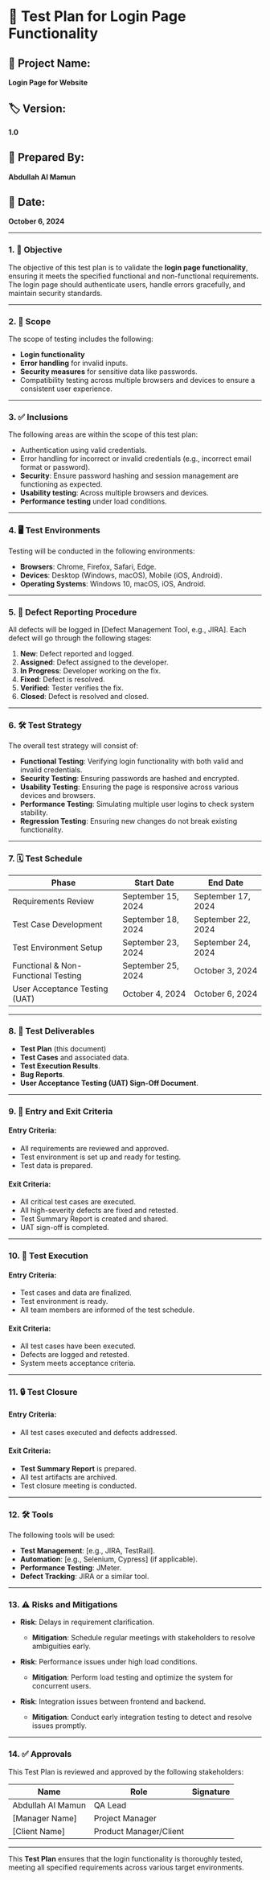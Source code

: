 # 📝 Test Plan for Login Page Functionality

## 📌 Project Name:  
**Login Page for Website**

## 🏷️ Version:  
**1.0**

## 👤 Prepared By:  
**Abdullah Al Mamun**

## 📅 Date:  
**October 6, 2024**

---

### 1. 🎯 **Objective**

The objective of this test plan is to validate the **login page functionality**, ensuring it meets the specified functional and non-functional requirements. The login page should authenticate users, handle errors gracefully, and maintain security standards.

---

### 2. 🔎 **Scope**

The scope of testing includes the following:
- **Login functionality**
- **Error handling** for invalid inputs.
- **Security measures** for sensitive data like passwords.
- Compatibility testing across multiple browsers and devices to ensure a consistent user experience.

---

### 3. ✅ **Inclusions**

The following areas are within the scope of this test plan:
- Authentication using valid credentials.
- Error handling for incorrect or invalid credentials (e.g., incorrect email format or password).
- **Security**: Ensure password hashing and session management are functioning as expected.
- **Usability testing**: Across multiple browsers and devices.
- **Performance testing** under load conditions.

---

### 4. 🖥️ **Test Environments**

Testing will be conducted in the following environments:

- **Browsers**: Chrome, Firefox, Safari, Edge.
- **Devices**: Desktop (Windows, macOS), Mobile (iOS, Android).
- **Operating Systems**: Windows 10, macOS, iOS, Android.

---

### 5. 🐛 **Defect Reporting Procedure**

All defects will be logged in [Defect Management Tool, e.g., JIRA]. Each defect will go through the following stages:

1. **New**: Defect reported and logged.
2. **Assigned**: Defect assigned to the developer.
3. **In Progress**: Developer working on the fix.
4. **Fixed**: Defect is resolved.
5. **Verified**: Tester verifies the fix.
6. **Closed**: Defect is resolved and closed.

---

### 6. 🛠️ **Test Strategy**

The overall test strategy will consist of:
- **Functional Testing**: Verifying login functionality with both valid and invalid credentials.
- **Security Testing**: Ensuring passwords are hashed and encrypted.
- **Usability Testing**: Ensuring the page is responsive across various devices and browsers.
- **Performance Testing**: Simulating multiple user logins to check system stability.
- **Regression Testing**: Ensuring new changes do not break existing functionality.

---

### 7. 🗓️ **Test Schedule**

| **Phase**                          | **Start Date**       | **End Date**         |
|-------------------------------------|----------------------|----------------------|
| Requirements Review                 | September 15, 2024   | September 17, 2024   |
| Test Case Development               | September 18, 2024   | September 22, 2024   |
| Test Environment Setup              | September 23, 2024   | September 24, 2024   |
| Functional & Non-Functional Testing | September 25, 2024   | October 3, 2024      |
| User Acceptance Testing (UAT)       | October 4, 2024      | October 6, 2024      |

---

### 8. 📄 **Test Deliverables**

- **Test Plan** (this document)
- **Test Cases** and associated data.
- **Test Execution Results**.
- **Bug Reports**.
- **User Acceptance Testing (UAT) Sign-Off Document**.

---

### 9. 🚪 **Entry and Exit Criteria**

#### **Entry Criteria:**
- All requirements are reviewed and approved.
- Test environment is set up and ready for testing.
- Test data is prepared.

#### **Exit Criteria:**
- All critical test cases are executed.
- All high-severity defects are fixed and retested.
- Test Summary Report is created and shared.
- UAT sign-off is completed.

---

### 10. 🔄 **Test Execution**

#### **Entry Criteria:**
- Test cases and data are finalized.
- Test environment is ready.
- All team members are informed of the test schedule.

#### **Exit Criteria:**
- All test cases have been executed.
- Defects are logged and retested.
- System meets acceptance criteria.

---

### 11. 🔒 **Test Closure**

#### **Entry Criteria:**
- All test cases executed and defects addressed.

#### **Exit Criteria:**
- **Test Summary Report** is prepared.
- All test artifacts are archived.
- Test closure meeting is conducted.

---

### 12. 🛠️ **Tools**

The following tools will be used:
- **Test Management**: [e.g., JIRA, TestRail].
- **Automation**: [e.g., Selenium, Cypress] (if applicable).
- **Performance Testing**: JMeter.
- **Defect Tracking**: JIRA or a similar tool.

---

### 13. ⚠️ **Risks and Mitigations**

- **Risk**: Delays in requirement clarification.  
  - **Mitigation**: Schedule regular meetings with stakeholders to resolve ambiguities early.

- **Risk**: Performance issues under high load conditions.  
  - **Mitigation**: Perform load testing and optimize the system for concurrent users.

- **Risk**: Integration issues between frontend and backend.  
  - **Mitigation**: Conduct early integration testing to detect and resolve issues promptly.

---

### 14. ✅ **Approvals**

This Test Plan is reviewed and approved by the following stakeholders:

| **Name**           | **Role**               | **Signature**          |
|--------------------|------------------------|------------------------|
| Abdullah Al Mamun   | QA Lead                |                        |
| [Manager Name]      | Project Manager        |                        |
| [Client Name]       | Product Manager/Client |                        |

---

This **Test Plan** ensures that the login functionality is thoroughly tested, meeting all specified requirements across various target environments.
